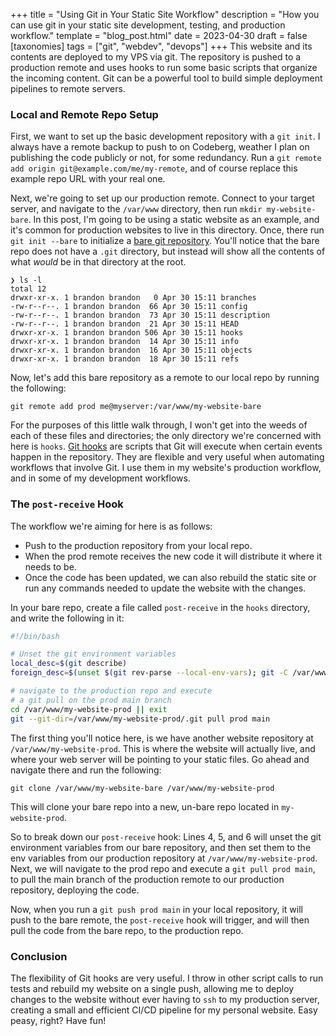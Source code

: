 +++
title = "Using Git in Your Static Site Workflow"
description = "How you can use git in your static site development, testing, and production workflow."
template = "blog_post.html"
date = 2023-04-30
draft = false
[taxonomies]
tags = ["git", "webdev", "devops"]
+++
This website and its contents are deployed to my VPS via git. The repository is pushed to a production remote and uses hooks to run some basic scripts that organize the incoming content. Git can be a powerful tool to build simple deployment pipelines to remote servers.
<!-- more -->

### Local and Remote Repo Setup
First, we want to set up the basic development repository with a `git init`. I always have a remote backup to push to on Codeberg, weather I plan on publishing the code publicly or not, for some redundancy. Run a `git remote add origin git@example.com/me/my-remote`, and of course replace this example repo URL with your real one. 

Next, we're going to set up our production remote. Connect to your target server, and navigate to the `/var/www` directory, then run `mkdir my-website-bare`. In this post, I'm going to be using a static website as an example, and it's common for production websites to live in this directory. Once, there run `git init --bare` to initialize a [bare git repository](https://git-scm.com/book/en/v2/Git-on-the-Server-Getting-Git-on-a-Server). You'll notice that the bare repo does not have a `.git` directory, but instead will show all the contents of what _would_ be in that directory at the root.

```
❯ ls -l
total 12
drwxr-xr-x. 1 brandon brandon   0 Apr 30 15:11 branches
-rw-r--r--. 1 brandon brandon  66 Apr 30 15:11 config
-rw-r--r--. 1 brandon brandon  73 Apr 30 15:11 description
-rw-r--r--. 1 brandon brandon  21 Apr 30 15:11 HEAD
drwxr-xr-x. 1 brandon brandon 506 Apr 30 15:11 hooks
drwxr-xr-x. 1 brandon brandon  14 Apr 30 15:11 info
drwxr-xr-x. 1 brandon brandon  16 Apr 30 15:11 objects
drwxr-xr-x. 1 brandon brandon  18 Apr 30 15:11 refs
```

Now, let's add this bare repository as a remote to our local repo by running the following: 
```
git remote add prod me@myserver:/var/www/my-website-bare
```

For the purposes of this little walk through, I won't get into the weeds of each of these files and directories; the only directory we're concerned with here is `hooks`. [Git hooks](https://git-scm.com/book/en/v2/Customizing-Git-Git-Hooks) are scripts that Git will execute when certain events happen in the repository. They are flexible and very useful when automating workflows that involve Git. I use them in my website's production workflow, and in some of my development workflows. 

### The `post-receive` Hook
The workflow we're aiming for here is as follows:
- Push to the production repository from your local repo.
- When the prod remote receives the new code it will distribute it where it needs to be.
- Once the code has been updated, we can also rebuild the static site or run any commands needed to update the website with the changes.

In your bare repo, create a file called `post-receive` in the `hooks` directory, and write the following in it:
```bash
#!/bin/bash

# Unset the git environment variables
local_desc=$(git describe)
foreign_desc=$(unset $(git rev-parse --local-env-vars); git -C /var/www/my-website-prod/.git describe)

# navigate to the production repo and execute 
# a git pull on the prod main branch 
cd /var/www/my-website-prod || exit
git --git-dir=/var/www/my-website-prod/.git pull prod main
```

The first thing you'll notice here, is we have another website repository at `/var/www/my-website-prod`. This is where the website will actually live, and where your web server will be pointing to your static files. Go ahead and navigate there and run the following:
```
git clone /var/www/my-website-bare /var/www/my-website-prod
```
This will clone your bare repo into a new, un-bare repo located in `my-website-prod`.

So to break down our `post-receive` hook: Lines 4, 5, and 6 will unset the git environment variables from our bare repository, and then set them to the env variables from our production repository at `/var/www/my-website-prod`. Next, we will navigate to the prod repo and execute a `git pull prod main`, to pull the main branch of the production remote to our production repository, deploying the code.

Now, when you run a `git push prod main` in your local repository, it will push to the bare remote, the `post-receive` hook will trigger, and will then pull the code from the bare repo, to the production repo.

### Conclusion
The flexibility of Git hooks are very useful. I throw in other script calls to run tests and rebuild my website on a single push, allowing me to deploy changes to the website without ever having to `ssh` to my production server, creating a small and efficient CI/CD pipeline for my personal website. Easy peasy, right? Have fun!
